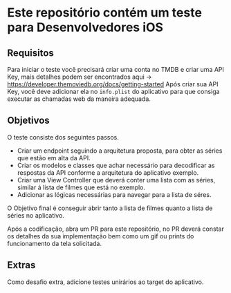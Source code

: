 # Este repositório contém um teste para Desenvolvedores iOS

## Requisitos
Para iniciar o teste você precisará criar uma conta no TMDB e criar uma API Key, mais detalhes podem ser encontrados aqui -> https://developer.themoviedb.org/docs/getting-started
Após criar sua API Key, você deve adicionar ela no `info.plist` do aplicativo para que consiga executar as chamadas web da maneira adequada.

## Objetivos
O teste consiste dos seguintes passos. 
 - Criar um endpoint seguindo a arquitetura proposta, para obter as séries que estão em alta da API.
 - Criar os modelos e classes que achar necessário para decodificar as respostas da API conforme a arquitetura do aplicativo exemplo.
 - Criar uma View Controller que deverá conter uma lista com as séries, similar á lista de filmes que está no exemplo.
 - Adicionar as lógicas necessárias para navegar para a lista de séres.

O Objetivo final é conseguir abrir tanto a lista de filmes quanto a lista de séries no aplicativo.

Após a codificação, abra um PR para este repositório, no PR deverá constar os detalhes da sua implementação bem como um gif ou prints do funcionamento da tela solicitada.

## Extras
Como desafio extra, adicione testes unirários ao target do aplicativo.
